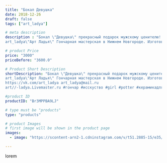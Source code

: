 ```yaml
---
title: "Бокал Девушка"
date: 2018-12-26
draft: false
tags: ["art_ladya"]

# meta description
description : "Бокал \"Девушка\" прекрасный подарок мужскому ценителю!
art_ladya\"Арт Ладья\" Гончарная мастерская в Нижнем Новгороде. Изготовление керамики и мастер//-классы "

# product Price
price: "3000"
priceBefore: "3600.0"

# Product Short Description
shortDescription: "Бокал \"Девушка\" прекрасный подарок мужскому ценителю!
art_ladya\"Арт Ладья\" Гончарная мастерская в Нижнем Новгороде. Изготовление керамики и мастер//-классы по обучению. 
https://vk.com/art_ladya art_ladya@mail.ru 
art//-ladya.Livemaster.ru #гончар #исскуство #girl #potter #керамикадляинтерьера #керамикаручнаяработа #гончарнаямастерская #мехенди #handmade #посудаизглины #керамика #гончарнаяпосуда #эксклюзивнаякерамика #painter #dishes #decor #ceramicar #nntoday #claygoods #restaurant #earthenware #ceramic #design #обнажённаядевушка #magic #erotic #ceramicart #nakedgirl #авторскаякерамика #mehendi"

#product ID
productID: "Br3MPPBA9LJ"

# type must be "products"
type: "products"

# product Images
# first image will be shown in the product page
images:
  - image: "https://scontent-arn2-1.cdninstagram.com/v/t51.2885-15/e35/47078623_326403118203015_1398601946044458289_n.jpg?tp=1&_nc_ht=scontent-arn2-1.cdninstagram.com&_nc_cat=103&_nc_ohc=d5rDQw8XfeMAX-lv9k3&ccb=7-4&oh=039e9aba1abb031653f5a4c6c6d6d63e&oe=60827056&_nc_sid=86f79a&ig_cache_key=MTk0MzA3NTU4NzcwNzA5NzgwMQ%3D%3D.2-ccb7-4"

---
```

lorem
